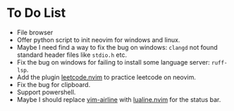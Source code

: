 # To Do List

* File browser
* Offer python script to init neovim for windows and linux.
* Maybe I need find a way to fix the bug on windows: `clangd` not found standard header files like `stdio.h` etc.
* Fix the bug on windows for failing to install some language server: `ruff-lsp`.
* Add the plugin [leetcode.nvim](https://github.com/kawre/leetcode.nvim.git) to practice leetcode on neovim.
* Fix the bug for clipboard.
* Support powershell.
* Maybe I should replace [vim-airline](https://github.com/vim-airline/vim-airline.git) with [lualine.nvim](https://github.com/nvim-lualine/lualine.nvim.git) for the status bar.

